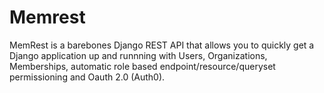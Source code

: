 # Memrest
MemRest is a barebones Django REST API that allows you to quickly get a Django application up and runnning with  Users, Organizations, Memberships,  automatic role based endpoint/resource/queryset permissioning and Oauth 2.0 (Auth0).
